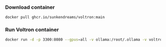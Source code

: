 ### Download container
```bash
docker pull ghcr.io/sunkendreams/voltron:main
```

### Run Voltron container
```bash
docker run -d -p 3300:8080 --gpus=all -v ollama:/root/.ollama -v voltron:/app/backend/data --name voltron --restart always ghcr.io/sunkendreams/voltron:ollama
```
